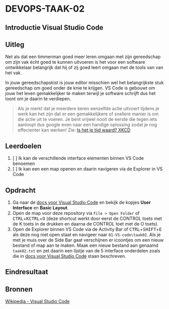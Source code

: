 # DEVOPS-TAAK-02

## Introductie Visual Studio Code

## Uitleg

Net als dat een timmerman goed meer leren omgaan met zijn gereedschap om zijn vak écht goed te kunnen uitvoeren is het voor een software ontwikkelaar belangrijk dat hij of zij goed leert omgaan met de tools van van het vak. 

In jouw gereedschapskist is jouw editor misschien wel het belangrijkste stuk gereedschap om goed onder de knie te krijgen. VS Code is gebouwt om jouw het leven gemakkelijker te maken terwijl je software schrijft dus het loont om je daarin te verdiepen.

> Als je merkt dat je meerdere keren eenzelfde actie uitvoert tijdens je werk kan het zijn dat er een gemakkelijkere of snellere manier is om die actie uit te voeren. Je bent vrijwel nooit de eerste die tegen iets aanloopt dus google even naar een handige oplossing zodat je nog effecienter kan werken! Zie: [Is het je tijd waard? XKCD](https://xkcd.com/1205/)

## Leerdoelen

1. [ ] Ik kan de verschillende interface elementen binnen VS Code benoemen
2. [ ] Ik kan een een map openen en daarin navigeren via de Explorer in VS Code 

## Opdracht

1. Ga naar de [docs voor Visual Studio Code](https://code.visualstudio.com/docs/getstarted/userinterface) en bekijk de kopjes **User Interface** en **Basic Layout**.
2. Open de map voor deze repository via `File > Open Folder` of <kbd>CTRL</kbd>+<kbd>K</kbd><kbd>CTRL</kbd>+<kbd>O</kbd> (deze shortcut werkt door eerst de CONTROL toets met de K toets in de drukken en daarna de CONTROL toet met de O toets).
3. Open de Explorer binnen VS Code via de Activity Bar of <kbd>CTRL</kbd>+<kbd>SHIFT</kbd>+<kbd>E</kbd> als deze nog niet open staat en navigeer naar `01-VS-code\taak02`. Als je met je muis over de Side Bar gaat verschijnen er icoontjes om een nieuw bestand of map aan te maken. Maak een nieuw bestand aan genaamd `taak02.txt` en zet daarin een lijstje van de 5 interface onderdelen zoals die in [docs voor Visual Studio Code](https://code.visualstudio.com/docs/getstarted/userinterface) staan beschreven.

## Eindresultaat



## Bronnen

[Wikipedia - Visual Studio Code](https://en.wikipedia.org/wiki/Visual_Studio_Code)  

